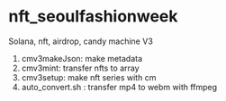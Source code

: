 # nft_seoulfashionweek
Solana, nft, airdrop, candy machine V3


1. cmv3makeJson: make metadata 
2. cmv3mint: transfer nfts to array
3. cmv3setup: make nft series with cm
4. auto_convert.sh : transfer mp4 to webm with ffmpeg